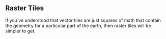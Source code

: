 ## Raster Tiles

If you've understood that vector tiles are just squares of math that contain the geometry for a particular part of the earth, then raster tiles will be simpler to get. 
